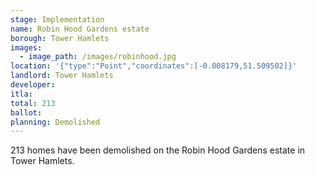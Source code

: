 ```yaml
---
stage: Implementation 
name: Robin Hood Gardens estate 
borough: Tower Hamlets
images:
  - image_path: /images/robinhood.jpg
location: '{"type":"Point","coordinates":[-0.008179,51.509502]}'
landlord: Tower Hamlets
developer:
itla:
total: 213
ballot:
planning: Demolished
---
```

213 homes have been demolished on the Robin Hood Gardens estate in Tower Hamlets.
